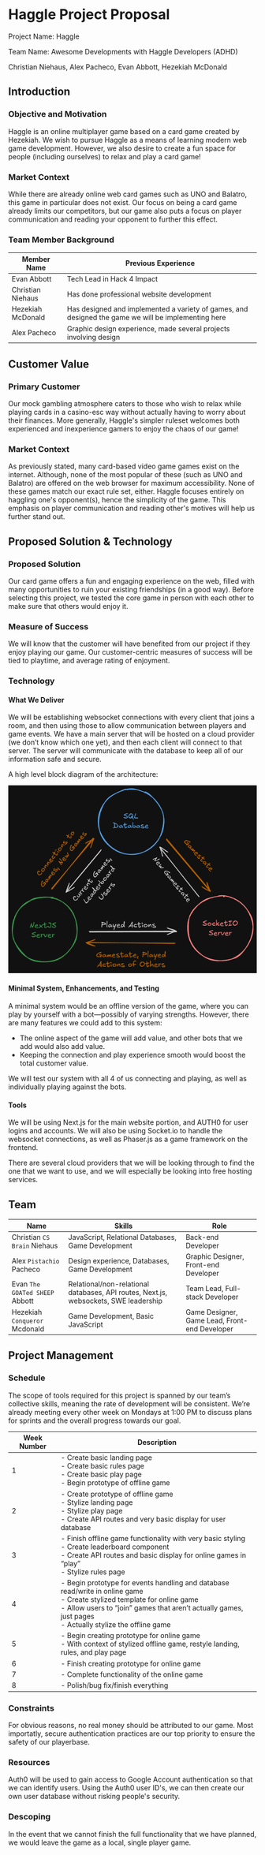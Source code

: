 # Haggle Project Proposal

Project Name: Haggle

Team Name: Awesome Developments with Haggle Developers (ADHD)

Christian Niehaus, Alex Pacheco, Evan Abbott, Hezekiah McDonald

## Introduction

### Objective and Motivation

Haggle is an online multiplayer game based on a card game created by Hezekiah. We
wish to pursue Haggle as a means of learning modern web game development. However,
we also desire to create a fun space for people (including ourselves) to relax and 
play a card game!

### Market Context

While there are already online web card games such as UNO and Balatro, this game in 
particular does not exist. Our focus on being a card game already limits our 
competitors, but our game also puts a focus on player communication and reading your
opponent to further this effect.

### Team Member Background

| Member Name | Previous Experience |
| - | - |
| Evan Abbott | Tech Lead in Hack 4 Impact |
| Christian Niehaus | Has done professional website development |
| Hezekiah McDonald | Has designed and implemented a variety of games, and designed the game we will be implementing here |
| Alex Pacheco | Graphic design experience, made several projects involving design |

## Customer Value 

### Primary Customer

Our mock gambling atmosphere caters to those who wish to relax while playing cards in 
a casino-esc way without actually having to worry about their finances. More 
generally, Haggle's simpler ruleset welcomes both experienced and inexperience gamers 
to enjoy the chaos of our game!

### Market Context

As previously stated, many card-based video game games exist on the internet. 
Although, none of the most popular of these (such as UNO and Balatro) are offered on 
the web browser for maximum accessibility. None of these games match our exact rule 
set, either. Haggle focuses entirely on haggling one's opponent(s), hence the 
simplicity of the game. This emphasis on player communication and reading other's 
motives will help us further stand out.

## Proposed Solution & Technology
### Proposed Solution

Our card game offers a fun and engaging experience on the web, filled with many 
opportunities to ruin your existing friendships (in a good way). Before selecting this 
project, we tested the core game in person with each other to make sure that others 
would enjoy it.

### Measure of Success

We will know that the customer will have benefited from our project if they enjoy 
playing our game. Our customer-centric measures of success will be tied to playtime, 
and average rating of enjoyment.

### Technology
#### What We Deliver

We will be establishing websocket connections with every client that joins a room, and then using those to allow communication between players and game events. We have a main server that will be hosted on a cloud provider (we don’t know which one yet), and then each client will connect to that server. The server will communicate with the database to keep all of our information safe and secure.

A high level block diagram of the architecture:

<p align="center">
    <img alt="Haggle Architecture" src="Haggle_Architecture.png"/>
</p>

#### Minimal System, Enhancements, and Testing

A minimal system would be an offline version of the game, where you can play by yourself with a bot—possibly of varying strengths. However, there are many features we could add to this system:

- The online aspect of the game will add value, and other bots that we add would also add value.
- Keeping the connection and play experience smooth would boost the total customer value.

We will test our system with all 4 of us connecting and playing, as well as individually playing against the bots.

#### Tools

We will be using Next.js for the main website portion, and AUTH0 for user logins and accounts. We will also be using Socket.io to handle the websocket connections, as well as Phaser.js as a game framework on the frontend.

There are several cloud providers that we will be looking through to find the one that we want to use, and we will especially be looking into free hosting services.

## Team

| Name | Skills | Role |
| - | - | - |
| Christian `CS Brain` Niehaus | JavaScript, Relational Databases, Game Development | Back-end Developer |
| Alex `Pistachio` Pacheco | Design experience, Databases, Game Development | Graphic Designer, Front-end Developer |
| Evan `The GOATed SHEEP` Abbott | Relational/non-relational databases, API routes, Next.js, websockets, SWE leadership | Team Lead, Full-stack Developer |
| Hezekiah `Conqueror` Mcdonald | Game Development, Basic JavaScript | Game Designer, Game Lead, Front-end Developer |

## Project Management

### Schedule

The scope of tools required for this project is spanned by our team’s collective skills, meaning the rate of development will be consistent. We’re already meeting every other week on Mondays at 1:00 PM to discuss plans for sprints and the overall progress towards our goal.



| Week Number | Description |
| ------------------- | --------------- |
| 1 | - Create basic landing page <br> - Create basic rules page <br> - Create basic play page <br> - Begin prototype of offline game |
| 2 | - Create prototype of offline game <br> - Stylize landing page <br> - Stylize play page <br> - Create API routes and very basic display for user database |
| 3 | - Finish offline game functionality with very basic styling <br> - Create leaderboard component <br> - Create API routes and basic display for online games in “play”  <br> - Stylize rules page |
| 4 | - Begin prototype for events handling and database read/write in online game <br> - Create stylized template for online game <br> - Allow users to “join” games that aren’t actually games, just pages <br> - Actually stylize the offline game |
| 5 | - Begin creating prototype for online game <br> - With context of stylized offline game, restyle landing, rules, and play page |
| 6 | - Finish creating prototype for online game |
| 7 | - Complete functionality of the online game |
| 8 | - Polish/bug fix/finish everything |

### Constraints

For obvious reasons, no real money should be attributed to our game. Most importatly, secure authentication practices are our top priority to ensure the safety of our playerbase.

### Resources

Auth0 will be used to gain access to Google Account authentication so that we can 
identify users. Using the Auth0 user ID's, we can then create our own user database 
without risking people's security.

### Descoping
In the event that we cannot finish the full functionality that we have planned, we would leave the game as a local, single player game.
